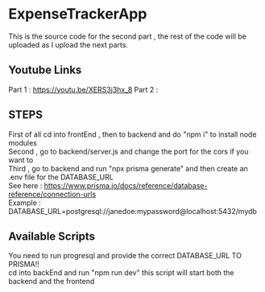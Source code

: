 # ExpenseTrackerApp
This is the source code for the second part , the rest of the code will be uploaded as I upload the next parts.

## Youtube Links
Part 1 : https://youtu.be/XERS3j3hx_8
Part 2 :

## STEPS
First of all cd into frontEnd , then to backend and do "npm i" to install node modules\
Second , go to backend/server.js and change the port for the cors if you want to\
Third , go to backend and run "npx prisma generate" and then create an .env file for the DATABASE_URL\
See here : https://www.prisma.io/docs/reference/database-reference/connection-urls \
Example : DATABASE_URL=postgresql://janedoe:mypassword@localhost:5432/mydb

## Available Scripts
You need to run progresql and provide the correct DATABASE_URL TO PRISMA!!\
cd into backEnd and run "npm run dev" this script will start both the backend and the frontend


